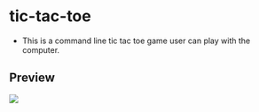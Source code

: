 # tic-tac-toe
<ul>
  <li>This is a command line tic tac toe game user can play with the computer.</li>
</ul>

<h2>Preview</h2>
<img src="https://user-images.githubusercontent.com/91461938/190951323-694009cf-b51e-4b6b-9866-e61c45820a9d.png">
